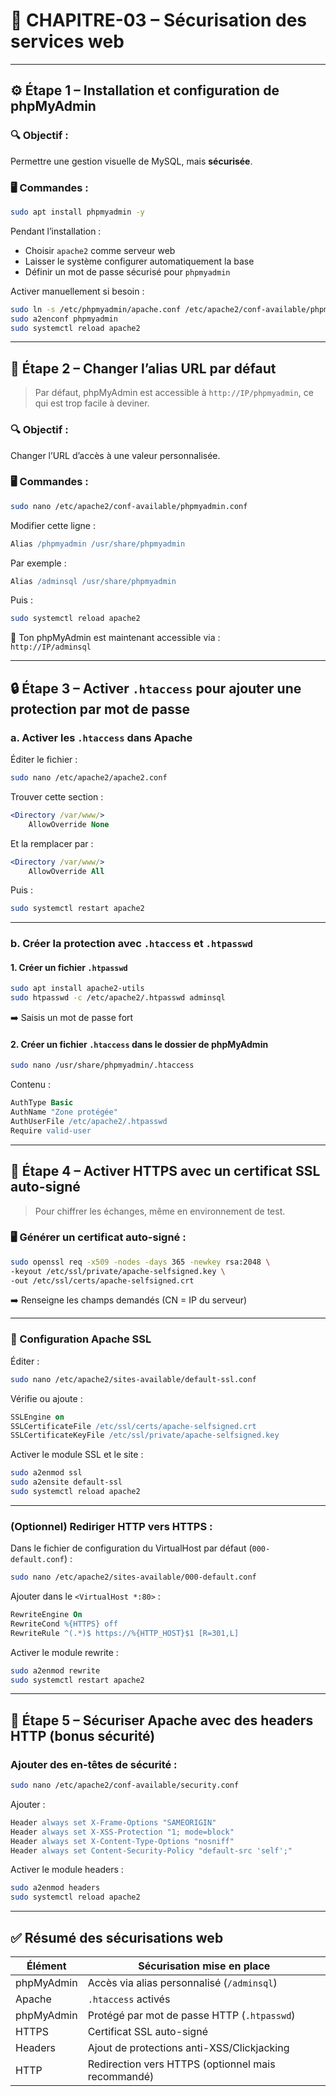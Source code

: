 # 🔐 **CHAPITRE-03 – Sécurisation des services web**

---

## ⚙️ Étape 1 – Installation et configuration de phpMyAdmin

### 🔍 Objectif :
Permettre une gestion visuelle de MySQL, mais **sécurisée**.

### 🖥️ Commandes :
```bash
sudo apt install phpmyadmin -y
```

Pendant l’installation :
- Choisir `apache2` comme serveur web
- Laisser le système configurer automatiquement la base
- Définir un mot de passe sécurisé pour `phpmyadmin`

Activer manuellement si besoin :
```bash
sudo ln -s /etc/phpmyadmin/apache.conf /etc/apache2/conf-available/phpmyadmin.conf
sudo a2enconf phpmyadmin
sudo systemctl reload apache2
```

---

## 🔐 Étape 2 – Changer l’alias URL par défaut

> Par défaut, phpMyAdmin est accessible à `http://IP/phpmyadmin`, ce qui est trop facile à deviner.

### 🔍 Objectif :
Changer l’URL d’accès à une valeur personnalisée.

### 🖥️ Commandes :
```bash
sudo nano /etc/apache2/conf-available/phpmyadmin.conf
```

Modifier cette ligne :
```apache
Alias /phpmyadmin /usr/share/phpmyadmin
```

Par exemple :
```apache
Alias /adminsql /usr/share/phpmyadmin
```

Puis :
```bash
sudo systemctl reload apache2
```

📲 Ton phpMyAdmin est maintenant accessible via :  
`http://IP/adminsql`

---

## 🔒 Étape 3 – Activer `.htaccess` pour ajouter une protection par mot de passe

### a. Activer les `.htaccess` dans Apache

Éditer le fichier :
```bash
sudo nano /etc/apache2/apache2.conf
```

Trouver cette section :
```apache
<Directory /var/www/>
    AllowOverride None
```

Et la remplacer par :
```apache
<Directory /var/www/>
    AllowOverride All
```

Puis :
```bash
sudo systemctl restart apache2
```

---

### b. Créer la protection avec `.htaccess` et `.htpasswd`

#### 1. Créer un fichier `.htpasswd`
```bash
sudo apt install apache2-utils
sudo htpasswd -c /etc/apache2/.htpasswd adminsql
```

➡️ Saisis un mot de passe fort

#### 2. Créer un fichier `.htaccess` dans le dossier de phpMyAdmin
```bash
sudo nano /usr/share/phpmyadmin/.htaccess
```

Contenu :
```apache
AuthType Basic
AuthName "Zone protégée"
AuthUserFile /etc/apache2/.htpasswd
Require valid-user
```

---

## 🔏 Étape 4 – Activer HTTPS avec un **certificat SSL auto-signé**

> Pour chiffrer les échanges, même en environnement de test.

### 🖥️ Générer un certificat auto-signé :
```bash
sudo openssl req -x509 -nodes -days 365 -newkey rsa:2048 \
-keyout /etc/ssl/private/apache-selfsigned.key \
-out /etc/ssl/certs/apache-selfsigned.crt
```

➡️ Renseigne les champs demandés (CN = IP du serveur)

---

### 🔧 Configuration Apache SSL

Éditer :
```bash
sudo nano /etc/apache2/sites-available/default-ssl.conf
```

Vérifie ou ajoute :
```apache
SSLEngine on
SSLCertificateFile /etc/ssl/certs/apache-selfsigned.crt
SSLCertificateKeyFile /etc/ssl/private/apache-selfsigned.key
```

Activer le module SSL et le site :
```bash
sudo a2enmod ssl
sudo a2ensite default-ssl
sudo systemctl reload apache2
```

---

### (Optionnel) Rediriger HTTP vers HTTPS :
Dans le fichier de configuration du VirtualHost par défaut (`000-default.conf`) :
```bash
sudo nano /etc/apache2/sites-available/000-default.conf
```

Ajouter dans le `<VirtualHost *:80>` :
```apache
RewriteEngine On
RewriteCond %{HTTPS} off
RewriteRule ^(.*)$ https://%{HTTP_HOST}$1 [R=301,L]
```

Activer le module rewrite :
```bash
sudo a2enmod rewrite
sudo systemctl restart apache2
```

---

## 🔐 Étape 5 – Sécuriser Apache avec des headers HTTP (bonus sécurité)

### Ajouter des en-têtes de sécurité :
```bash
sudo nano /etc/apache2/conf-available/security.conf
```

Ajouter :
```apache
Header always set X-Frame-Options "SAMEORIGIN"
Header always set X-XSS-Protection "1; mode=block"
Header always set X-Content-Type-Options "nosniff"
Header always set Content-Security-Policy "default-src 'self';"
```

Activer le module headers :
```bash
sudo a2enmod headers
sudo systemctl reload apache2
```

---

## ✅ Résumé des sécurisations web

| Élément                  | Sécurisation mise en place                        |
|--------------------------|----------------------------------------------------|
| phpMyAdmin               | Accès via alias personnalisé (`/adminsql`)        |
| Apache                   | `.htaccess` activés                               |
| phpMyAdmin               | Protégé par mot de passe HTTP (`.htpasswd`)       |
| HTTPS                    | Certificat SSL auto-signé                         |
| Headers                  | Ajout de protections anti-XSS/Clickjacking        |
| HTTP                     | Redirection vers HTTPS (optionnel mais recommandé) |
